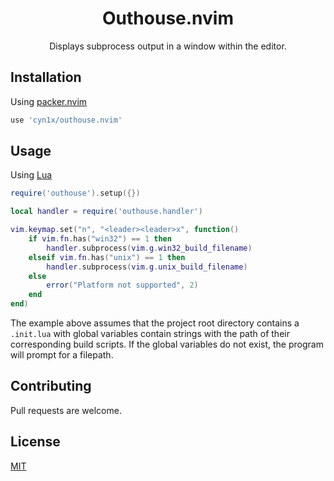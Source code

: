 <div align="center">

# Outhouse.nvim
Displays subprocess output in a window within the editor.

</div>

## Installation

Using [packer.nvim](https://github.com/wbthomason/packer.nvim)

```lua
use 'cyn1x/outhouse.nvim'
```

## Usage

Using [Lua](http://www.lua.org/)

```lua
require('outhouse').setup({})

local handler = require('outhouse.handler')

vim.keymap.set("n", "<leader><leader>x", function()
    if vim.fn.has("win32") == 1 then
        handler.subprocess(vim.g.win32_build_filename)
    elseif vim.fn.has("unix") == 1 then
        handler.subprocess(vim.g.unix_build_filename)
    else
        error("Platform not supported", 2)
    end
end)
```

The example above assumes that the project root directory contains a `.init.lua` with global variables contain strings with the path of their corresponding build scripts. If the global variables do not exist, the program will prompt for a filepath.

## Contributing

Pull requests are welcome.

## License

[MIT](https://choosealicense.com/licenses/mit/)

